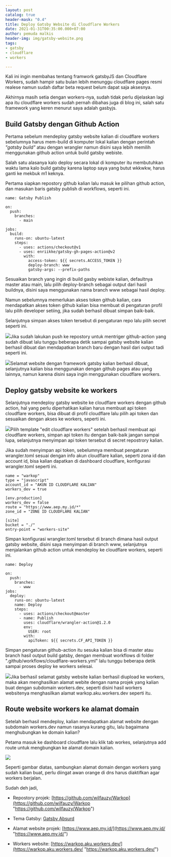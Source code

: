 ```yaml
---
layout: post
catalog: true
header-mask: "0.4"
title: Deploy Gatsby Website di Cloudflare Workers
date: 2021-01-31T00:35:00.000+07:00
author: pemuda malkis
header-img: img/gatsby-website.png
tags:
- gatsby
- cloudflare
- workers

---
```

Kali ini ingin membahas tentang framwork gatsbyJS dan Cloudflare Workers, sudah hampir satu bulan lebih menunggu cloudflare pages resmi realese namun sudah daftar beta request belum dapat saja aksesnya.

Akhirnya masih setia dengan workers-nya, sudah tidak perlu dijelaskan lagi apa itu cloudflare workers sudah pernah dibahas juga di blog ini, salah satu framework yang keren menurut saya adalah gasbyjs.

## Build Gatsby dengan Github Action

Pertama sebelum mendeploy gatsby website kalian di cloudflare workers sebelumnya harus mem-build di komputer lokal kalian dengan perintah _"gatsby build"_ atau dengan wrangler namun disini saya lebih memilih menggunakan github action untuk build gatsby webiste.

Salah satu alasanya kalo deploy secara lokal di komputer itu membutuhkan waktu lama kalo build gatsby karena laptop saya yang butut wkkwkw, harus ganti ke mekbuk m1 keknya.

Pertama siapkan repostory github kalian lalu masuk ke pilihan github action, dan masukan baris gatsby publish di workflows, seperti ini.

    name: Gatsby Publish
    
    on:
      push:
        branches:
          - main
    
    jobs:
      build:
        runs-on: ubuntu-latest
        steps:
          - uses: actions/checkout@v1
          - uses: enriikke/gatsby-gh-pages-action@v2
            with:
              access-token: ${{ secrets.ACCESS_TOKEN }}
              deploy-branch: www
              gatsby-args: --prefix-paths

Sesuaikan branch yang ingin di build gasby webiste kalian, defaultnya master atau main, lalu pilih deploy-branch sebagai output dari hasil buildnya, disini saya menggunakan nama branch www sebagai hasil deploy.

Namun sebelumnya memerlukan akses token github kalian, cara mendapatkan akses token github kalian bisa membuat di pengaturan profil lalu pilih developer setiing, jika sudah berhasil dibuat simpan baik-baik.

Selanjutnya simpan akses token tersebut di pengaturan repo lalu pilih secret seperti ini.

![](https://i0.wp.com/wildanfauzy.com/img/token.png)Jika sudah lakukan push ke repostory untuk mentriger github-action yang sudah dibuat lalu tunggu beberapa detik sampai gatsby website kalian berhasil dibuat dan mendapatkan branch baru dengan hasil dari output tadi seperti ini.

![](https://i0.wp.com/wildanfauzy.com/img/gatsby.png)Selamat website dengan framework gatsby kalian berhasil dibuat, selanjutnya kalian bisa menggunakan dengan github pages atau yang lainnya, namun karena disini saya ingin menggunakan cloudflare workers.

## Deploy gatsby website ke workers

Selanjutnya mendeploy gatsby website ke cloudflare workers dengan github action, hal yang perlu diperhatikan kalian harus membuat api token cloudflare workers, bisa dibuat di profil cloudflare lalu pilih api token dan sesuaikan dengan akses ke workers, seperti ini.

![](https://i0.wp.com/wildanfauzy.com/img/api-workers.png)Pilih template "edit cloudflare workers" setelah berhasil membuat api cloudflare workers, simpan api token itu dengan baik-baik jangan sampai lupa, selanjutnya menyimpan api token tersebut di secret repostrory kalian.

Jika sudah menyimpan api token, sebelumnya membuat pengaturan wrangler.toml sesuai dengan info akun cloudflare kalian, seperti zona id dan account id, bisa kalian dapatkan di dashboard cloudflare, konfigurasi wrangler.toml seperti ini.

    name = "warkop"
    type = "javascript"
    account_id = "AKUN ID CLOUDFLARE KALIAN"
    workers_dev = true
    
    [env.production]
    workers_dev = false
    route = "https://www.aep.my.id/*"
    zone_id = "ZONE ID CLOUDFLARE KALIAN"
    
    [site]
    bucket = "./"
    entry-point = "workers-site"

Simpan konfigurasi wrangler.toml tersebut di branch dimana hasil output gatsby website, disini saya menyimpan di branch www, selanjutnya menjalankan github action untuk mendeploy ke cloudflare workers, seperti ini.

    name: Deploy
    
    on:
      push:
        branches:
          - www
    jobs:
      deploy:
        runs-on: ubuntu-latest
        name: Deploy
        steps:
          - uses: actions/checkout@master
          - name: Publish
            uses: cloudflare/wrangler-action@1.2.0
            env:
              USER: root
            with:
              apiToken: ${{ secrets.CF_API_TOKEN }}

Simpan pengaturan github-action itu sesuka kalian bisa di master atau branch hasil output build gatsby, dengan membuat workflows di folder ".github/workflows/cloudflare-workers.yml" lalu tunggu beberapa detik sampai proses deploy ke workers selesai.

![](https://i0.wp.com/wildanfauzy.com/img/worker.png)Jika berhasil selamat gatsby website kalian berhasil diupload ke workers, maka akan menghasilkan alamat webite dengan nama projek yang kalian buat dengan subdomain workers.dev, seperti disini hasil workers websitenya menghasilkan alamat warkop.aku.workers.dev seperti itu.

## Route website workers ke alamat domain

Setelah berhasil mendeploy, kalian mendapatkan alamat website dengan subdomain workers.dev namun rasanya kurang gitu, lalu bagaimana menghubungkan ke domain kalian?

Petama masuk ke dashboard cloudflare lalu klik tab workes, selanjutnya add route untuk mengbungkan ke alamat domain kalian.

![](https://i0.wp.com/wildanfauzy.com/img/route.png)

Seperti gambar diatas, sambungkan alamat domain dengan workers yang sudah kalian buat, perlu diingat awan orange di dns harus diaktifkan agar workers berjalan.

Sudah deh jadi, 

* Repostory projek: [https://github.com/wilfauzy/Warkop](https://github.com/wilfauzy/Warkop "https://github.com/wilfauzy/Warkop")
* Tema Gatsby: [Gatsby Absurd](https://www.gatsbyjs.com/starters/ajayns/gatsby-absurd "theme gatsby absurd") 

* Alamat website projek: [https://www.aep.my.id/](https://www.aep.my.id/ "https://www.aep.my.id/")

* Workers website: [https://warkop.aku.workers.dev/](https://warkop.aku.workers.dev/ "https://warkop.aku.workers.dev/")